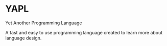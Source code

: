 # YAPL
Yet Another Programming Language

A fast and easy to use programming language created to learn more about language design.